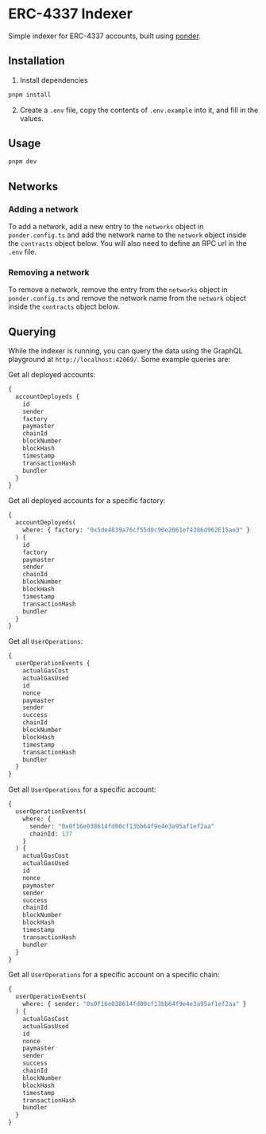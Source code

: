 # ERC-4337 Indexer

Simple indexer for ERC-4337 accounts, built using [ponder](https://ponder.sh/).

## Installation

1. Install dependencies

```bash
pnpm install
```

2. Create a `.env` file, copy the contents of `.env.example` into it, and fill in the values.

## Usage

```bash
pnpm dev
```

## Networks

### Adding a network

To add a network, add a new entry to the `networks` object in `ponder.config.ts` and add the network name to the `network` object inside the `contracts` object below. You will also need to define an RPC url in the `.env` file.

### Removing a network

To remove a network, remove the entry from the `networks` object in `ponder.config.ts` and remove the network name from the `network` object inside the `contracts` object below.

## Querying

While the indexer is running, you can query the data using the GraphQL playground at `http://localhost:42069/`. Some example queries are:

Get all deployed accounts:

```graphql
{
  accountDeployeds {
    id
    sender
    factory
    paymaster
    chainId
    blockNumber
    blockHash
    timestamp
    transactionHash
    bundler
  }
}
```

Get all deployed accounts for a specific factory:

```graphql
{
  accountDeployeds(
    where: { factory: "0x5de4839a76cf55d0c90e2061ef4386d962E15ae3" }
  ) {
    id
    factory
    paymaster
    sender
    chainId
    blockNumber
    blockHash
    timestamp
    transactionHash
    bundler
  }
}
```

Get all `UserOperations`:

```graphql
{
  userOperationEvents {
    actualGasCost
    actualGasUsed
    id
    nonce
    paymaster
    sender
    success
    chainId
    blockNumber
    blockHash
    timestamp
    transactionHash
    bundler
  }
}
```

Get all `UserOperations` for a specific account:

```graphql
{
  userOperationEvents(
    where: {
      sender: "0x0f16e038614fd00cf13bb64f9e4e3a95af1ef2aa"
      chainId: 137
    }
  ) {
    actualGasCost
    actualGasUsed
    id
    nonce
    paymaster
    sender
    success
    chainId
    blockNumber
    blockHash
    timestamp
    transactionHash
    bundler
  }
}
```

Get all `UserOperations` for a specific account on a specific chain:

```graphql
{
  userOperationEvents(
    where: { sender: "0x0f16e038614fd00cf13bb64f9e4e3a95af1ef2aa" }
  ) {
    actualGasCost
    actualGasUsed
    id
    nonce
    paymaster
    sender
    success
    chainId
    blockNumber
    blockHash
    timestamp
    transactionHash
    bundler
  }
}
```
